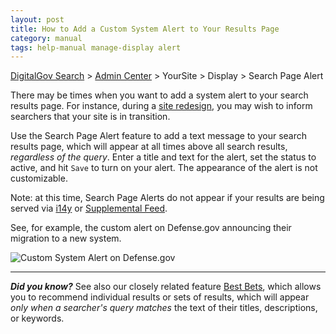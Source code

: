```yaml
---
layout: post
title: How to Add a Custom System Alert to Your Results Page
category: manual
tags: help-manual manage-display alert
---
```


[DigitalGov Search](/index.html) > [Admin Center](https://search.usa.gov/sites/) > YourSite > Display > Search Page Alert

There may be times when you want to add a system alert to your search results page. For instance, during a [site redesign](/blog/redesign.html), you may wish to inform searchers that your site is in transition. 

Use the Search Page Alert feature to add a text message to your search results page, which will appear at all times above all search results, *regardless of the query*. Enter a title and text for the alert, set the status to active, and hit `Save` to turn on your alert. The appearance of the alert is not customizable.

Note: at this time, Search Page Alerts do not appear if your results are being served via [i14y](/developer/i14y.html) or [Supplemental Feed](/manual/domains-advanced.html).

See, for example, the custom alert on Defense.gov announcing their migration to a new system.

![Custom System Alert on Defense.gov](https://d3qcdigd1fhos0.cloudfront.net/blog/img/system-alert.png "Custom System Alert on Defense.gov")

---

***Did you know?*** See also our closely related feature [Best Bets](/manual/best-bets.html), which allows you to recommend individual results or sets of results, which will appear *only when a searcher's query matches* the text of their titles, descriptions, or keywords.
